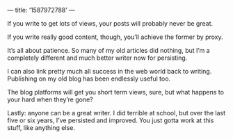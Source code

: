 —
title: ‘1587972788’
—

‪If you write to get lots of views, your posts will probably never be great.‬

‪If you write really good content, though, you’ll achieve the former by proxy. ‬

‪It’s all about patience. So many of my old articles did nothing, but I’m a completely different and much better writer now for persisting.‬

‪I can also link pretty much all success in the web world back to writing.  Publishing on my old blog has been endlessly useful too. ‬

‪The blog platforms will get you short term views, sure, but what happens to your hard when they’re gone? ‬

Lastly: anyone can be a great writer. I did terrible at school, but over the last five or six years, I’ve persisted and improved. You just gotta work at this stuff, like anything else.  

